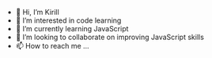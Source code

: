 - 👋 Hi, I’m Kirill
- 👀 I’m interested in code learning
- 🌱 I’m currently learning JavaScript
- 💞️ I’m looking to collaborate on improving JavaScript skills
- 📫 How to reach me ...

<!---
samra555/samra555 is a ✨ special ✨ repository because its `README.md` (this file) appears on your GitHub profile.
You can click the Preview link to take a look at your changes.
--->

